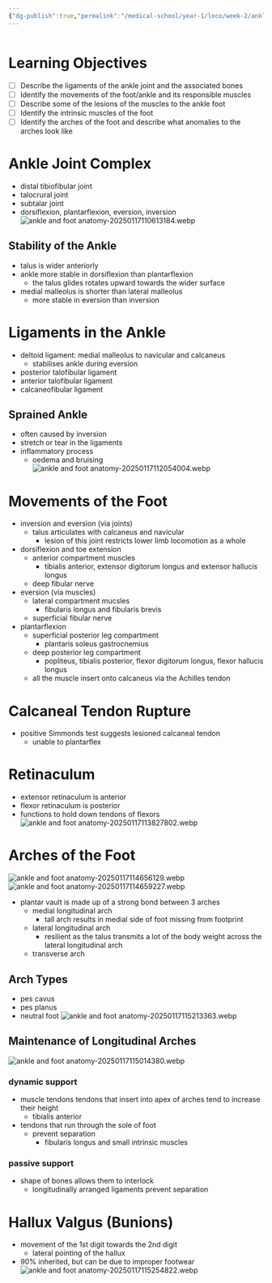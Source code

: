 ```yaml
---
{"dg-publish":true,"permalink":"/medical-school/year-1/loco/week-2/ankle-and-foot-anatomy/","tags":["loco"]}
---
```


```table-of-contents
```
# Learning Objectives
- [ ] Describe the ligaments of the ankle joint and the associated bones
- [ ] Identify the movements of the foot/ankle and its responsible muscles
- [ ] Describe some of the lesions of the muscles to the ankle foot
- [ ] Identify the intrinsic muscles of the foot
- [ ] Identify the arches of the foot and describe what anomalies to the arches look like

# Ankle Joint Complex
- distal tibiofibular joint
- talocrural joint
- subtalar joint
- dorsiflexion, plantarflexion, eversion, inversion
![ankle and foot anatomy-20250117110613184.webp](/img/user/Medical%20School/Year%201/loco/week%202/attachments/ankle%20and%20foot%20anatomy-20250117110613184.webp)
## Stability of the Ankle
- talus is wider anteriorly
- ankle more stable in dorsiflexion than plantarflexion
	- the talus glides rotates upward towards the wider surface
- medial malleolus is shorter than lateral malleolus
	- more stable in eversion than inversion

# Ligaments in the Ankle
- deltoid ligament: medial malleolus to navicular and calcaneus
	- stabilises ankle during eversion
- posterior talofibular ligament
- anterior talofibular ligament
- calcaneofibular ligament
## Sprained Ankle
- often caused by inversion
- stretch or tear in the ligaments
- inflammatory process
	- oedema and bruising
![ankle and foot anatomy-20250117112054004.webp](/img/user/Medical%20School/Year%201/loco/week%202/attachments/ankle%20and%20foot%20anatomy-20250117112054004.webp)

# Movements of the Foot
- inversion and eversion (via joints)
	- talus articulates with calcaneus and navicular
		- lesion of this joint restricts lower limb locomotion as a whole
- dorsiflexion and toe extension
	- anterior compartment muscles
		- tibialis anterior, extensor digitorum longus and extensor hallucis longus
	- deep fibular nerve
- eversion (via muscles)
	- lateral compartment mucsles
		- fibularis longus and fibularis brevis
	- superficial fibular nerve
- plantarflexion
	- superficial posterior leg compartment
		- plantaris soleus gastrocnemius
	- deep posterior leg compartment
		- popliteus, tibialis posterior, flexor digitorum longus, flexor hallucis longus
	- all the muscle insert onto calcaneus via the Achilles tendon

# Calcaneal Tendon Rupture
- positive Simmonds test suggests lesioned calcaneal tendon
	- unable to plantarflex

# Retinaculum
- extensor retinaculum is anterior
- flexor retinaculum is posterior
- functions to hold down tendons of flexors
![ankle and foot anatomy-20250117113827802.webp](/img/user/Medical%20School/Year%201/loco/week%202/attachments/ankle%20and%20foot%20anatomy-20250117113827802.webp)

# Arches of the Foot
![ankle and foot anatomy-20250117114656129.webp](/img/user/Medical%20School/Year%201/loco/week%202/attachments/ankle%20and%20foot%20anatomy-20250117114656129.webp)
![ankle and foot anatomy-20250117114659227.webp](/img/user/Medical%20School/Year%201/loco/week%202/attachments/ankle%20and%20foot%20anatomy-20250117114659227.webp)
- plantar vault is made up of a strong bond between 3 arches
	- medial longitudinal arch
		- tall arch results in medial side of foot missing from footprint
	- lateral longitudinal arch
		- resilient as the talus transmits a lot of the body weight across the lateral longitudinal arch
	- transverse arch
## Arch Types
- pes cavus
- pes planus
- neutral foot
![ankle and foot anatomy-20250117115213363.webp](/img/user/Medical%20School/Year%201/loco/week%202/attachments/ankle%20and%20foot%20anatomy-20250117115213363.webp)
## Maintenance of Longitudinal Arches
![ankle and foot anatomy-20250117115014380.webp](/img/user/Medical%20School/Year%201/loco/week%202/attachments/ankle%20and%20foot%20anatomy-20250117115014380.webp)
### dynamic support
- muscle tendons tendons that insert into apex of arches tend to increase their height
	- tibialis anterior
- tendons that run through the sole of foot
	- prevent separation
		- fibularis longus and small intrinsic muscles
### passive support
- shape of bones allows them to interlock
	- longitudinally arranged ligaments prevent separation

# Hallux Valgus (Bunions)
- movement of the 1st digit towards the 2nd digit
	- lateral pointing of the hallux
- 90% inherited, but can be due to improper footwear
![ankle and foot anatomy-20250117115254822.webp](/img/user/Medical%20School/Year%201/loco/week%202/attachments/ankle%20and%20foot%20anatomy-20250117115254822.webp)